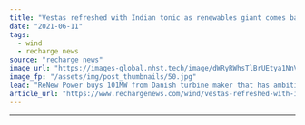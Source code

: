 ```yaml
---
title: "Vestas refreshed with Indian tonic as renewables giant comes back for more"
date: "2021-06-11"
tags: 
  - wind
  - recharge news
source: "recharge news"
image_url: "https://images-global.nhst.tech/image/dWRyRWhsTlBrUEtya1NnVDU4eUZXY3IweWJtbG4ydzZiSzBubDZVQ3BuVT0=/nhst/binary/8b41e787d0d64549add51ac4fd0dd1ab"
image_fp: "/assets/img/post_thumbnails/50.jpg"
lead: "ReNew Power buys 101MW from Danish turbine maker that has ambitions to grow in market where its order pipeline currently lags"
article_url: "https://www.rechargenews.com/wind/vestas-refreshed-with-indian-tonic-as-renewables-giant-comes-back-for-more/2-1-1023846"
---
```


---
